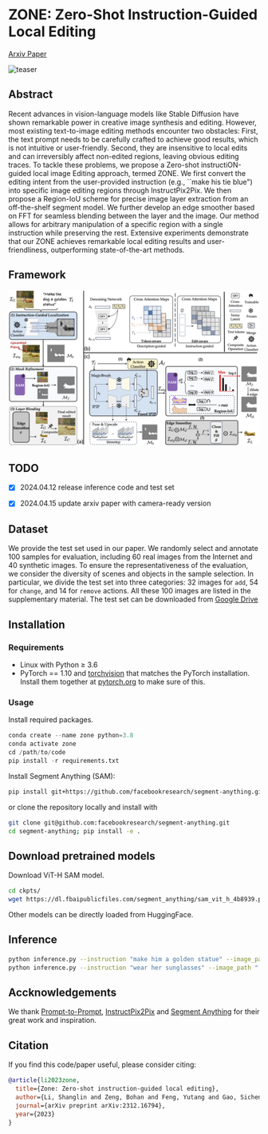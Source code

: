 # ZONE: Zero-Shot Instruction-Guided Local Editing

[Arxiv Paper](https://arxiv.org/abs/2312.16794)

![teaser](./data/teaser.png)

## Abstract

Recent advances in vision-language models like Stable Diffusion have shown remarkable power in creative image synthesis and editing. However, most existing text-to-image editing methods encounter two obstacles: First, the text prompt needs to be carefully crafted to achieve good results, which is not intuitive or user-friendly. Second, they are insensitive to local edits and can irreversibly affect non-edited regions, leaving obvious editing traces. To tackle these problems, we propose a Zero-shot instructiON-guided local image Editing approach, termed ZONE. We first convert the editing intent from the user-provided instruction (e.g., ``make his tie blue") into specific image editing regions through InstructPix2Pix. We then propose a Region-IoU scheme for precise image layer extraction from an off-the-shelf segment model. We further develop an edge smoother based on FFT for seamless blending between the layer and the image. Our method allows for arbitrary manipulation of a specific region with a single instruction while preserving the rest. Extensive experiments demonstrate that our ZONE achieves remarkable local editing results and user-friendliness, outperforming state-of-the-art methods.

## Framework
![framework](./data/framework.png)


## TODO
- [x] 2024.04.12 release inference code and test set
- [x] 2024.04.15 update arxiv paper with camera-ready version


## Dataset
We provide the test set used in our paper. We randomly select and annotate 100 samples for evaluation, including 60 real images from the Internet and 40 synthetic images. To ensure the representativeness of the evaluation, we consider the diversity of scenes and objects in the sample selection. In particular, we divide the test set into three categories: 32 images for `add`, 54 for `change`, and 14 for `remove` actions. All these 100 images are listed in the supplementary material. The test set can be downloaded from [Google Drive](https://drive.google.com/file/d/1lAwpENoDcO1QyFuwz3iKJJ7DmDTFMvIU/view?usp=sharing)

## Installation

### Requirements

- Linux with Python ≥ 3.6
- PyTorch == 1.10 and [torchvision](https://github.com/pytorch/vision/) that matches the PyTorch installation.
  Install them together at [pytorch.org](https://pytorch.org) to make sure of this. 

### Usage

Install required packages. 

```python
conda create --name zone python=3.8
conda activate zone
cd /path/to/code
pip install -r requirements.txt
```



Install Segment Anything (SAM):

```bash
pip install git+https://github.com/facebookresearch/segment-anything.git
```

or clone the repository locally and install with

```bash
git clone git@github.com:facebookresearch/segment-anything.git
cd segment-anything; pip install -e .
```

## Download pretrained models

Download ViT-H SAM model.

```bash
cd ckpts/
wget https://dl.fbaipublicfiles.com/segment_anything/sam_vit_h_4b8939.pth
```

Other models can be directly loaded from HuggingFace.

## Inference

```bash
python inference.py --instruction "make him a golden statue" --image_path "./data/dog.png"
python inference.py --instruction "wear her sunglasses" --image_path "./data/girl.png"
```

## Accknowledgements
We thank [Prompt-to-Prompt](https://github.com/google/prompt-to-prompt), [InstructPix2Pix](https://arxiv.org/abs/2211.09800) and [Segment Anything](https://github.com/facebookresearch/segment-anything) for their great work and inspiration.


## Citation
If you find this code/paper useful, please consider citing:

```bibtex
@article{li2023zone,
  title={Zone: Zero-shot instruction-guided local editing},
  author={Li, Shanglin and Zeng, Bohan and Feng, Yutang and Gao, Sicheng and Liu, Xuhui and Liu, Jiaming and Lin, Li and Tang, Xu and Hu, Yao and Liu, Jianzhuang and others},
  journal={arXiv preprint arXiv:2312.16794},
  year={2023}
}
```
